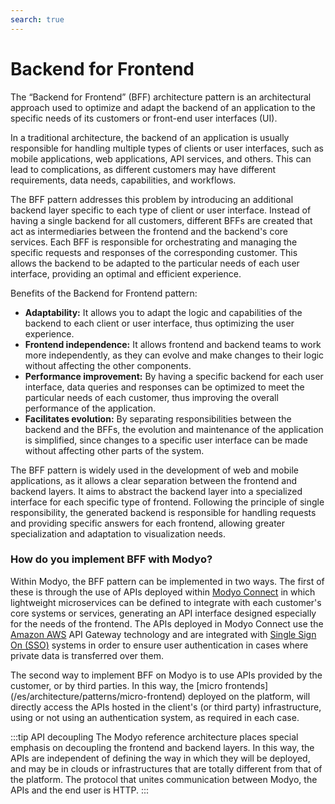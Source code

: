 ```yaml
---
search: true
---
```


# Backend for Frontend

The “Backend for Frontend” (BFF) architecture pattern is an architectural approach used to optimize and adapt the backend of an application to the specific needs of its customers or front-end user interfaces (UI).

In a traditional architecture, the backend of an application is usually responsible for handling multiple types of clients or user interfaces, such as mobile applications, web applications, API services, and others. This can lead to complications, as different customers may have different requirements, data needs, capabilities, and workflows.

The BFF pattern addresses this problem by introducing an additional backend layer specific to each type of client or user interface. Instead of having a single backend for all customers, different BFFs are created that act as intermediaries between the frontend and the backend's core services. Each BFF is responsible for orchestrating and managing the specific requests and responses of the corresponding customer. This allows the backend to be adapted to the particular needs of each user interface, providing an optimal and efficient experience.

Benefits of the Backend for Frontend pattern:

- **Adaptability:** It allows you to adapt the logic and capabilities of the backend to each client or user interface, thus optimizing the user experience.
- **Frontend independence:** It allows frontend and backend teams to work more independently, as they can evolve and make changes to their logic without affecting the other components.
- **Performance improvement:** By having a specific backend for each user interface, data queries and responses can be optimized to meet the particular needs of each customer, thus improving the overall performance of the application.
- **Facilitates evolution:** By separating responsibilities between the backend and the BFFs, the evolution and maintenance of the application is simplified, since changes to a specific user interface can be made without affecting other parts of the system.

The BFF pattern is widely used in the development of web and mobile applications, as it allows a clear separation between the frontend and backend layers. It aims to abstract the backend layer into a specialized interface for each specific type of frontend. Following the principle of single responsibility, the generated backend is responsible for handling requests and providing specific answers for each frontend, allowing greater specialization and adaptation to visualization needs.


### How do you implement BFF with Modyo?

Within Modyo, the BFF pattern can be implemented in two ways. The first of these is through the use of APIs deployed within [Modyo Connect](/en/connect) in which lightweight microservices can be defined to integrate with each customer's core systems or services, generating an API interface designed especially for the needs of the frontend. The APIs deployed in Modyo Connect use the [Amazon AWS](https://aws.amazon.com) API Gateway technology and are integrated with [Single Sign On (SSO)](/en/architecture/patterns/sso) systems in order to ensure user authentication in cases where private data is transferred over them.

The second way to implement BFF on Modyo is to use APIs provided by the customer, or by third parties. In this way, the [micro frontends] (/es/architecture/patterns/micro-frontend) deployed on the platform, will directly access the APIs hosted in the client's (or third party) infrastructure, using or not using an authentication system, as required in each case.

:::tip API decoupling
The Modyo reference architecture places special emphasis on decoupling the frontend and backend layers. In this way, the APIs are independent of defining the way in which they will be deployed, and may be in clouds or infrastructures that are totally different from that of the platform. The protocol that unites communication between Modyo, the APIs and the end user is HTTP.
:::



